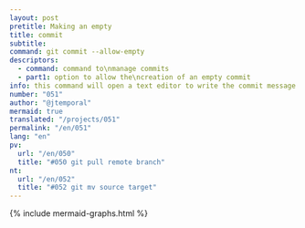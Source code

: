```yaml
---
layout: post
pretitle: Making an empty
title: commit
subtitle:
command: git commit --allow-empty
descriptors:
  - command: command to\nmanage commits
  - part1: option to allow the\ncreation of an empty commit
info: this command will open a text editor to write the commit message
number: "051"
author: "@jtemporal"
mermaid: true
translated: "/projects/051"
permalink: "/en/051"
lang: "en"
pv: 
  url: "/en/050"
  title: "#050 git pull remote branch"
nt:
  url: "/en/052"
  title: "#052 git mv source target"
---
```


{% include mermaid-graphs.html %}
